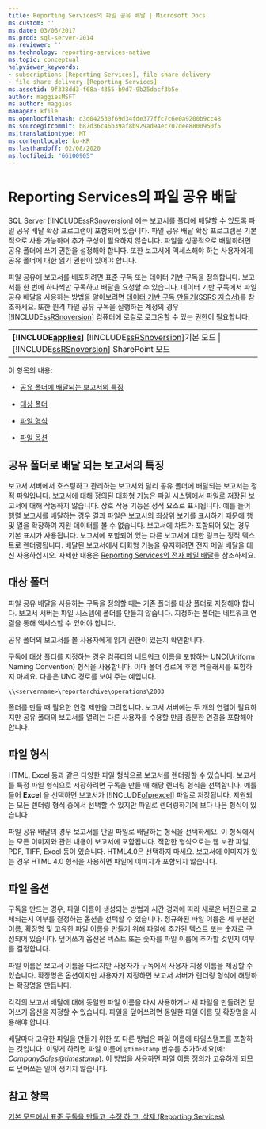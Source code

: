 ```yaml
---
title: Reporting Services의 파일 공유 배달 | Microsoft Docs
ms.custom: ''
ms.date: 03/06/2017
ms.prod: sql-server-2014
ms.reviewer: ''
ms.technology: reporting-services-native
ms.topic: conceptual
helpviewer_keywords:
- subscriptions [Reporting Services], file share delivery
- file share delivery [Reporting Services]
ms.assetid: 9f338dd3-f68a-4355-b9d7-9b25dacf3b5e
author: maggiesMSFT
ms.author: maggies
manager: kfile
ms.openlocfilehash: d3d042530f69d34fde377ffc7c6e0a9200b9cc48
ms.sourcegitcommit: b87d36c46b39af8b929ad94ec707dee8800950f5
ms.translationtype: MT
ms.contentlocale: ko-KR
ms.lasthandoff: 02/08/2020
ms.locfileid: "66100905"
---
```

# <a name="file-share-delivery-in-reporting-services"></a>Reporting Services의 파일 공유 배달
  SQL Server [!INCLUDE[ssRSnoversion](../../includes/ssrsnoversion-md.md)] 에는 보고서를 폴더에 배달할 수 있도록 파일 공유 배달 확장 프로그램이 포함되어 있습니다. 파일 공유 배달 확장 프로그램은 기본적으로 사용 가능하며 추가 구성이 필요하지 않습니다. 파일을 성공적으로 배달하려면 공유 폴더에 쓰기 권한을 설정해야 합니다. 또한 보고서에 액세스해야 하는 사용자에게 공유 폴더에 대한 읽기 권한이 있어야 합니다.  
  
 파일 공유에 보고서를 배포하려면 표준 구독 또는 데이터 기반 구독을 정의합니다. 보고서를 한 번에 하나씩만 구독하고 배달을 요청할 수 있습니다. 데이터 기반 구독에서 파일 공유 배달을 사용하는 방법을 알아보려면 [데이터 기반 구독 만들기&#40;SSRS 자습서&#41;](../create-a-data-driven-subscription-ssrs-tutorial.md)를 참조하세요. 또한 원격 파일 공유 구독을 실행하는 계정의 경우 [!INCLUDE[ssRSnoversion](../../includes/ssrsnoversion-md.md)] 컴퓨터에 로컬로 로그온할 수 있는 권한이 필요합니다.  
  
||  
|-|  
|**[!INCLUDE[applies](../../includes/applies-md.md)]**  [!INCLUDE[ssRSnoversion](../../includes/ssrsnoversion-md.md)]기본 모드 &#124; [!INCLUDE[ssRSnoversion](../../includes/ssrsnoversion-md.md)] SharePoint 모드|  
  
 이 항목의 내용:  
  
-   [공유 폴더에 배달되는 보고서의 특징](#bkmk_Characteristics)  
  
-   [대상 폴더](#bkmk_target_folders)  
  
-   [파일 형식](#bkmk_file_formats)  
  
-   [파일 옵션](#bkmk_file_options)  
  
##  <a name="bkmk_Characteristics"></a>공유 폴더로 배달 되는 보고서의 특징  
 보고서 서버에서 호스팅하고 관리하는 보고서와 달리 공유 폴더에 배달되는 보고서는 정적 파일입니다. 보고서에 대해 정의된 대화형 기능은 파일 시스템에서 파일로 저장된 보고서에 대해 작동하지 않습니다. 상호 작용 기능은 정적 요소로 표시됩니다. 예를 들어 행렬 보고서를 배달하는 경우 결과 파일은 보고서의 최상위 보기를 표시하기 때문에 행 및 열을 확장하여 지원 데이터를 볼 수 없습니다. 보고서에 차트가 포함되어 있는 경우 기본 표시가 사용됩니다. 보고서에 포함되어 있는 다른 보고서에 대한 링크는 정적 텍스트로 렌더링됩니다. 배달된 보고서에서 대화형 기능을 유지하려면 전자 메일 배달을 대신 사용하십시오. 자세한 내용은 [Reporting Services의 전자 메일 배달](e-mail-delivery-in-reporting-services.md)을 참조하세요.  
  
##  <a name="bkmk_target_folders"></a>대상 폴더  
 파일 공유 배달을 사용하는 구독을 정의할 때는 기존 폴더를 대상 폴더로 지정해야 합니다. 보고서 서버는 파일 시스템에 폴더를 만들지 않습니다. 지정하는 폴더는 네트워크 연결을 통해 액세스할 수 있어야 합니다.  
  
 공유 폴더의 보고서를 볼 사용자에게 읽기 권한이 있는지 확인합니다.  
  
 구독에 대상 폴더를 지정하는 경우 컴퓨터의 네트워크 이름을 포함하는 UNC(Uniform Naming Convention) 형식을 사용합니다. 이때 폴더 경로에 후행 백슬래시를 포함하지 마세요. 다음은 UNC 경로를 보여 주는 예입니다.  
  
```  
\\<servername>\reportarchive\operations\2003  
```  
  
 폴더를 만들 때 필요한 연결 제한을 고려합니다. 보고서 서버에는 두 개의 연결이 필요하지만 공유 폴더의 보고서를 열려는 다른 사용자를 수용할 만큼 충분한 연결을 포함해야 합니다.  
  
##  <a name="bkmk_file_formats"></a>파일 형식  
 HTML, Excel 등과 같은 다양한 파일 형식으로 보고서를 렌더링할 수 있습니다. 보고서를 특정 파일 형식으로 저장하려면 구독을 만들 때 해당 렌더링 형식을 선택합니다. 예를 들어 **Excel** 을 선택하면 보고서가 [!INCLUDE[ofprexcel](../../includes/ofprexcel-md.md)] 파일로 저장됩니다. 지원되는 모든 렌더링 형식 중에서 선택할 수 있지만 파일로 렌더링하기에 보다 나은 형식이 있습니다.  
  
 파일 공유 배달의 경우 보고서를 단일 파일로 배달하는 형식을 선택하세요. 이 형식에서는 모든 이미지와 관련 내용이 보고서에 포함됩니다. 적합한 형식으로는 웹 보관 파일, PDF, TIFF, Excel 등이 있습니다. HTML4.0은 선택하지 마세요. 보고서에 이미지가 있는 경우 HTML 4.0 형식을 사용하면 파일에 이미지가 포함되지 않습니다.  
  
##  <a name="bkmk_file_options"></a>파일 옵션  
 구독을 만드는 경우, 파일 이름이 생성되는 방법과 시간 경과에 따라 새로운 버전으로 교체되는지 여부를 결정하는 옵션을 선택할 수 있습니다. 정규화된 파일 이름은 세 부분인 이름, 확장명 및 고유한 파일 이름을 만들기 위해 파일에 추가된 텍스트 또는 숫자로 구성되어 있습니다. 덮어쓰기 옵션은 텍스트 또는 숫자를 파일 이름에 추가할 것인지 여부를 결정합니다.  
  
 파일 이름은 보고서 이름을 따르지만 사용자가 구독에서 사용자 지정 이름을 제공할 수 있습니다. 확장명은 옵션이지만 사용자가 지정하면 보고서 서버가 렌더링 형식에 해당하는 확장명을 만듭니다.  
  
 각각의 보고서 배달에 대해 동일한 파일 이름을 다시 사용하거나 새 파일을 만들려면 덮어쓰기 옵션을 지정할 수 있습니다. 파일을 덮어쓰려면 동일한 파일 이름 및 확장명을 사용해야 합니다.  
  
 배달마다 고유한 파일을 만들기 위한 또 다른 방법은 파일 이름에 타임스탬프를 포함하는 것입니다. 이렇게 하려면 파일 이름에 `@timestamp` 변수를 추가하세요(예: *CompanySales@timestamp*). 이 방법을 사용하면 파일 이름 정의가 고유하게 되므로 덮어쓰는 일이 생기지 않습니다.  
  
## <a name="see-also"></a>참고 항목  
 [기본 모드에서 표준 구독을 만들고, 수정 하 고, 삭제 &#40;Reporting Services&#41;](create-and-manage-subscriptions-for-native-mode-report-servers.md)  
  
  

